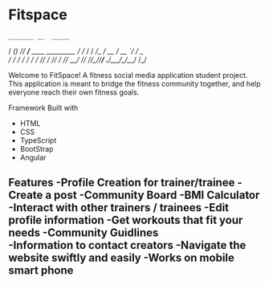 # Fitspace

    _______ __  _____                     
   / ____(_) /_/ ___/____  ____ _________ 
  / /_  / / __/\__ \/ __ \/ __ `/ ___/ _ \
 / __/ / / /_ ___/ / /_/ / /_/ / /__/  __/
/_/   /_/\__//____/ .___/\__,_/\___/\___/ 
                 /_/                      

Welcome to FitSpace! A fitness social media application student project. 
This application is meant to bridge the fitness community together, and help everyone reach their own fitness goals.


Framework
Built with
- HTML
- CSS
- TypeScript
- BootStrap
- Angular

Features
-Profile Creation for trainer/trainee 
-Create a post
-Community Board
-BMI Calculator
-Interact with other trainers / trainees
-Edit profile information
-Get workouts that fit your needs
-Community Guidlines\
-Information to contact creators
-Navigate the website swiftly and easily
-Works on mobile smart phone
-


